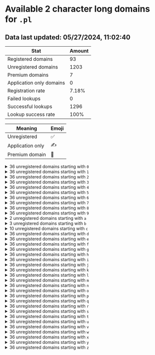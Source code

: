 # Available 2 character long domains for `.pl`

## Data last updated: 05/27/2024, 11:02:40

|Stat|Amount|
|--|--|
|Registered domains|93|
|Unregistered domains|1203|
|Premium domains|7|
|Application only domains|0|
|Registration rate|7.18%|
|Failed lookups|0|
|Successful lookups|1296|
|Lookup success rate|100%|


|Meaning|Emoji|
|--|--|
|Unregistered|:white_check_mark:|
|Application only|:writing_hand:|
|Premium domain|:gem:|

<details>
<summary>36 unregistered domains starting with <bold><code>0</code></bold></summary>

|Type|Domain|
|--|--|
|:white_check_mark:|`00.pl`|
|:white_check_mark:|`01.pl`|
|:white_check_mark:|`02.pl`|
|:white_check_mark:|`03.pl`|
|:white_check_mark:|`04.pl`|
|:white_check_mark:|`05.pl`|
|:white_check_mark:|`06.pl`|
|:white_check_mark:|`07.pl`|
|:white_check_mark:|`08.pl`|
|:white_check_mark:|`09.pl`|
|:white_check_mark:|`0a.pl`|
|:white_check_mark:|`0b.pl`|
|:white_check_mark:|`0c.pl`|
|:white_check_mark:|`0d.pl`|
|:white_check_mark:|`0e.pl`|
|:white_check_mark:|`0f.pl`|
|:white_check_mark:|`0g.pl`|
|:white_check_mark:|`0h.pl`|
|:white_check_mark:|`0i.pl`|
|:white_check_mark:|`0j.pl`|
|:white_check_mark:|`0k.pl`|
|:white_check_mark:|`0l.pl`|
|:white_check_mark:|`0m.pl`|
|:white_check_mark:|`0n.pl`|
|:white_check_mark:|`0o.pl`|
|:white_check_mark:|`0p.pl`|
|:white_check_mark:|`0q.pl`|
|:white_check_mark:|`0r.pl`|
|:white_check_mark:|`0s.pl`|
|:white_check_mark:|`0t.pl`|
|:white_check_mark:|`0u.pl`|
|:white_check_mark:|`0v.pl`|
|:white_check_mark:|`0w.pl`|
|:white_check_mark:|`0x.pl`|
|:white_check_mark:|`0y.pl`|
|:white_check_mark:|`0z.pl`|
</details>
<details>
<summary>36 unregistered domains starting with <bold><code>1</code></bold></summary>

|Type|Domain|
|--|--|
|:white_check_mark:|`10.pl`|
|:white_check_mark:|`11.pl`|
|:white_check_mark:|`12.pl`|
|:white_check_mark:|`13.pl`|
|:white_check_mark:|`14.pl`|
|:white_check_mark:|`15.pl`|
|:white_check_mark:|`16.pl`|
|:white_check_mark:|`17.pl`|
|:white_check_mark:|`18.pl`|
|:white_check_mark:|`19.pl`|
|:white_check_mark:|`1a.pl`|
|:white_check_mark:|`1b.pl`|
|:white_check_mark:|`1c.pl`|
|:white_check_mark:|`1d.pl`|
|:white_check_mark:|`1e.pl`|
|:white_check_mark:|`1f.pl`|
|:white_check_mark:|`1g.pl`|
|:white_check_mark:|`1h.pl`|
|:white_check_mark:|`1i.pl`|
|:white_check_mark:|`1j.pl`|
|:white_check_mark:|`1k.pl`|
|:white_check_mark:|`1l.pl`|
|:white_check_mark:|`1m.pl`|
|:white_check_mark:|`1n.pl`|
|:white_check_mark:|`1o.pl`|
|:white_check_mark:|`1p.pl`|
|:white_check_mark:|`1q.pl`|
|:white_check_mark:|`1r.pl`|
|:white_check_mark:|`1s.pl`|
|:white_check_mark:|`1t.pl`|
|:white_check_mark:|`1u.pl`|
|:white_check_mark:|`1v.pl`|
|:white_check_mark:|`1w.pl`|
|:white_check_mark:|`1x.pl`|
|:white_check_mark:|`1y.pl`|
|:white_check_mark:|`1z.pl`|
</details>
<details>
<summary>36 unregistered domains starting with <bold><code>2</code></bold></summary>

|Type|Domain|
|--|--|
|:white_check_mark:|`20.pl`|
|:white_check_mark:|`21.pl`|
|:white_check_mark:|`22.pl`|
|:white_check_mark:|`23.pl`|
|:white_check_mark:|`24.pl`|
|:white_check_mark:|`25.pl`|
|:white_check_mark:|`26.pl`|
|:white_check_mark:|`27.pl`|
|:white_check_mark:|`28.pl`|
|:white_check_mark:|`29.pl`|
|:white_check_mark:|`2a.pl`|
|:white_check_mark:|`2b.pl`|
|:white_check_mark:|`2c.pl`|
|:white_check_mark:|`2d.pl`|
|:white_check_mark:|`2e.pl`|
|:white_check_mark:|`2f.pl`|
|:white_check_mark:|`2g.pl`|
|:white_check_mark:|`2h.pl`|
|:white_check_mark:|`2i.pl`|
|:white_check_mark:|`2j.pl`|
|:white_check_mark:|`2k.pl`|
|:white_check_mark:|`2l.pl`|
|:white_check_mark:|`2m.pl`|
|:white_check_mark:|`2n.pl`|
|:white_check_mark:|`2o.pl`|
|:white_check_mark:|`2p.pl`|
|:white_check_mark:|`2q.pl`|
|:white_check_mark:|`2r.pl`|
|:white_check_mark:|`2s.pl`|
|:white_check_mark:|`2t.pl`|
|:white_check_mark:|`2u.pl`|
|:white_check_mark:|`2v.pl`|
|:white_check_mark:|`2w.pl`|
|:white_check_mark:|`2x.pl`|
|:white_check_mark:|`2y.pl`|
|:white_check_mark:|`2z.pl`|
</details>
<details>
<summary>36 unregistered domains starting with <bold><code>3</code></bold></summary>

|Type|Domain|
|--|--|
|:white_check_mark:|`30.pl`|
|:white_check_mark:|`31.pl`|
|:white_check_mark:|`32.pl`|
|:white_check_mark:|`33.pl`|
|:white_check_mark:|`34.pl`|
|:white_check_mark:|`35.pl`|
|:white_check_mark:|`36.pl`|
|:white_check_mark:|`37.pl`|
|:white_check_mark:|`38.pl`|
|:white_check_mark:|`39.pl`|
|:white_check_mark:|`3a.pl`|
|:white_check_mark:|`3b.pl`|
|:white_check_mark:|`3c.pl`|
|:white_check_mark:|`3d.pl`|
|:white_check_mark:|`3e.pl`|
|:white_check_mark:|`3f.pl`|
|:white_check_mark:|`3g.pl`|
|:white_check_mark:|`3h.pl`|
|:white_check_mark:|`3i.pl`|
|:white_check_mark:|`3j.pl`|
|:white_check_mark:|`3k.pl`|
|:white_check_mark:|`3l.pl`|
|:white_check_mark:|`3m.pl`|
|:white_check_mark:|`3n.pl`|
|:white_check_mark:|`3o.pl`|
|:white_check_mark:|`3p.pl`|
|:white_check_mark:|`3q.pl`|
|:white_check_mark:|`3r.pl`|
|:white_check_mark:|`3s.pl`|
|:white_check_mark:|`3t.pl`|
|:white_check_mark:|`3u.pl`|
|:white_check_mark:|`3v.pl`|
|:white_check_mark:|`3w.pl`|
|:white_check_mark:|`3x.pl`|
|:white_check_mark:|`3y.pl`|
|:white_check_mark:|`3z.pl`|
</details>
<details>
<summary>36 unregistered domains starting with <bold><code>4</code></bold></summary>

|Type|Domain|
|--|--|
|:white_check_mark:|`40.pl`|
|:white_check_mark:|`41.pl`|
|:white_check_mark:|`42.pl`|
|:white_check_mark:|`43.pl`|
|:white_check_mark:|`44.pl`|
|:white_check_mark:|`45.pl`|
|:white_check_mark:|`46.pl`|
|:white_check_mark:|`47.pl`|
|:white_check_mark:|`48.pl`|
|:white_check_mark:|`49.pl`|
|:white_check_mark:|`4a.pl`|
|:white_check_mark:|`4b.pl`|
|:white_check_mark:|`4c.pl`|
|:white_check_mark:|`4d.pl`|
|:white_check_mark:|`4e.pl`|
|:white_check_mark:|`4f.pl`|
|:white_check_mark:|`4g.pl`|
|:white_check_mark:|`4h.pl`|
|:white_check_mark:|`4i.pl`|
|:white_check_mark:|`4j.pl`|
|:white_check_mark:|`4k.pl`|
|:white_check_mark:|`4l.pl`|
|:white_check_mark:|`4m.pl`|
|:white_check_mark:|`4n.pl`|
|:white_check_mark:|`4o.pl`|
|:white_check_mark:|`4p.pl`|
|:white_check_mark:|`4q.pl`|
|:white_check_mark:|`4r.pl`|
|:white_check_mark:|`4s.pl`|
|:white_check_mark:|`4t.pl`|
|:white_check_mark:|`4u.pl`|
|:white_check_mark:|`4v.pl`|
|:white_check_mark:|`4w.pl`|
|:white_check_mark:|`4x.pl`|
|:white_check_mark:|`4y.pl`|
|:white_check_mark:|`4z.pl`|
</details>
<details>
<summary>36 unregistered domains starting with <bold><code>5</code></bold></summary>

|Type|Domain|
|--|--|
|:white_check_mark:|`50.pl`|
|:white_check_mark:|`51.pl`|
|:white_check_mark:|`52.pl`|
|:white_check_mark:|`53.pl`|
|:white_check_mark:|`54.pl`|
|:white_check_mark:|`55.pl`|
|:white_check_mark:|`56.pl`|
|:white_check_mark:|`57.pl`|
|:white_check_mark:|`58.pl`|
|:white_check_mark:|`59.pl`|
|:white_check_mark:|`5a.pl`|
|:white_check_mark:|`5b.pl`|
|:white_check_mark:|`5c.pl`|
|:white_check_mark:|`5d.pl`|
|:white_check_mark:|`5e.pl`|
|:white_check_mark:|`5f.pl`|
|:white_check_mark:|`5g.pl`|
|:white_check_mark:|`5h.pl`|
|:white_check_mark:|`5i.pl`|
|:white_check_mark:|`5j.pl`|
|:white_check_mark:|`5k.pl`|
|:white_check_mark:|`5l.pl`|
|:white_check_mark:|`5m.pl`|
|:white_check_mark:|`5n.pl`|
|:white_check_mark:|`5o.pl`|
|:white_check_mark:|`5p.pl`|
|:white_check_mark:|`5q.pl`|
|:white_check_mark:|`5r.pl`|
|:white_check_mark:|`5s.pl`|
|:white_check_mark:|`5t.pl`|
|:white_check_mark:|`5u.pl`|
|:white_check_mark:|`5v.pl`|
|:white_check_mark:|`5w.pl`|
|:white_check_mark:|`5x.pl`|
|:white_check_mark:|`5y.pl`|
|:white_check_mark:|`5z.pl`|
</details>
<details>
<summary>36 unregistered domains starting with <bold><code>6</code></bold></summary>

|Type|Domain|
|--|--|
|:white_check_mark:|`60.pl`|
|:white_check_mark:|`61.pl`|
|:white_check_mark:|`62.pl`|
|:white_check_mark:|`63.pl`|
|:white_check_mark:|`64.pl`|
|:white_check_mark:|`65.pl`|
|:white_check_mark:|`66.pl`|
|:white_check_mark:|`67.pl`|
|:white_check_mark:|`68.pl`|
|:white_check_mark:|`69.pl`|
|:white_check_mark:|`6a.pl`|
|:white_check_mark:|`6b.pl`|
|:white_check_mark:|`6c.pl`|
|:white_check_mark:|`6d.pl`|
|:white_check_mark:|`6e.pl`|
|:white_check_mark:|`6f.pl`|
|:white_check_mark:|`6g.pl`|
|:white_check_mark:|`6h.pl`|
|:white_check_mark:|`6i.pl`|
|:white_check_mark:|`6j.pl`|
|:white_check_mark:|`6k.pl`|
|:white_check_mark:|`6l.pl`|
|:white_check_mark:|`6m.pl`|
|:white_check_mark:|`6n.pl`|
|:white_check_mark:|`6o.pl`|
|:white_check_mark:|`6p.pl`|
|:white_check_mark:|`6q.pl`|
|:white_check_mark:|`6r.pl`|
|:white_check_mark:|`6s.pl`|
|:white_check_mark:|`6t.pl`|
|:white_check_mark:|`6u.pl`|
|:white_check_mark:|`6v.pl`|
|:white_check_mark:|`6w.pl`|
|:white_check_mark:|`6x.pl`|
|:white_check_mark:|`6y.pl`|
|:white_check_mark:|`6z.pl`|
</details>
<details>
<summary>36 unregistered domains starting with <bold><code>7</code></bold></summary>

|Type|Domain|
|--|--|
|:white_check_mark:|`70.pl`|
|:white_check_mark:|`71.pl`|
|:white_check_mark:|`72.pl`|
|:white_check_mark:|`73.pl`|
|:white_check_mark:|`74.pl`|
|:white_check_mark:|`75.pl`|
|:white_check_mark:|`76.pl`|
|:white_check_mark:|`77.pl`|
|:white_check_mark:|`78.pl`|
|:white_check_mark:|`79.pl`|
|:white_check_mark:|`7a.pl`|
|:white_check_mark:|`7b.pl`|
|:white_check_mark:|`7c.pl`|
|:white_check_mark:|`7d.pl`|
|:white_check_mark:|`7e.pl`|
|:white_check_mark:|`7f.pl`|
|:white_check_mark:|`7g.pl`|
|:white_check_mark:|`7h.pl`|
|:white_check_mark:|`7i.pl`|
|:white_check_mark:|`7j.pl`|
|:white_check_mark:|`7k.pl`|
|:white_check_mark:|`7l.pl`|
|:white_check_mark:|`7m.pl`|
|:white_check_mark:|`7n.pl`|
|:white_check_mark:|`7o.pl`|
|:white_check_mark:|`7p.pl`|
|:white_check_mark:|`7q.pl`|
|:white_check_mark:|`7r.pl`|
|:white_check_mark:|`7s.pl`|
|:white_check_mark:|`7t.pl`|
|:white_check_mark:|`7u.pl`|
|:white_check_mark:|`7v.pl`|
|:white_check_mark:|`7w.pl`|
|:white_check_mark:|`7x.pl`|
|:white_check_mark:|`7y.pl`|
|:white_check_mark:|`7z.pl`|
</details>
<details>
<summary>36 unregistered domains starting with <bold><code>8</code></bold></summary>

|Type|Domain|
|--|--|
|:white_check_mark:|`80.pl`|
|:white_check_mark:|`81.pl`|
|:white_check_mark:|`82.pl`|
|:white_check_mark:|`83.pl`|
|:white_check_mark:|`84.pl`|
|:white_check_mark:|`85.pl`|
|:white_check_mark:|`86.pl`|
|:white_check_mark:|`87.pl`|
|:white_check_mark:|`88.pl`|
|:white_check_mark:|`89.pl`|
|:white_check_mark:|`8a.pl`|
|:white_check_mark:|`8b.pl`|
|:white_check_mark:|`8c.pl`|
|:white_check_mark:|`8d.pl`|
|:white_check_mark:|`8e.pl`|
|:white_check_mark:|`8f.pl`|
|:white_check_mark:|`8g.pl`|
|:white_check_mark:|`8h.pl`|
|:white_check_mark:|`8i.pl`|
|:white_check_mark:|`8j.pl`|
|:white_check_mark:|`8k.pl`|
|:white_check_mark:|`8l.pl`|
|:white_check_mark:|`8m.pl`|
|:white_check_mark:|`8n.pl`|
|:white_check_mark:|`8o.pl`|
|:white_check_mark:|`8p.pl`|
|:white_check_mark:|`8q.pl`|
|:white_check_mark:|`8r.pl`|
|:white_check_mark:|`8s.pl`|
|:white_check_mark:|`8t.pl`|
|:white_check_mark:|`8u.pl`|
|:white_check_mark:|`8v.pl`|
|:white_check_mark:|`8w.pl`|
|:white_check_mark:|`8x.pl`|
|:white_check_mark:|`8y.pl`|
|:white_check_mark:|`8z.pl`|
</details>
<details>
<summary>36 unregistered domains starting with <bold><code>9</code></bold></summary>

|Type|Domain|
|--|--|
|:white_check_mark:|`90.pl`|
|:white_check_mark:|`91.pl`|
|:white_check_mark:|`92.pl`|
|:white_check_mark:|`93.pl`|
|:white_check_mark:|`94.pl`|
|:white_check_mark:|`95.pl`|
|:white_check_mark:|`96.pl`|
|:white_check_mark:|`97.pl`|
|:white_check_mark:|`98.pl`|
|:white_check_mark:|`99.pl`|
|:white_check_mark:|`9a.pl`|
|:white_check_mark:|`9b.pl`|
|:white_check_mark:|`9c.pl`|
|:white_check_mark:|`9d.pl`|
|:white_check_mark:|`9e.pl`|
|:white_check_mark:|`9f.pl`|
|:white_check_mark:|`9g.pl`|
|:white_check_mark:|`9h.pl`|
|:white_check_mark:|`9i.pl`|
|:white_check_mark:|`9j.pl`|
|:white_check_mark:|`9k.pl`|
|:white_check_mark:|`9l.pl`|
|:white_check_mark:|`9m.pl`|
|:white_check_mark:|`9n.pl`|
|:white_check_mark:|`9o.pl`|
|:white_check_mark:|`9p.pl`|
|:white_check_mark:|`9q.pl`|
|:white_check_mark:|`9r.pl`|
|:white_check_mark:|`9s.pl`|
|:white_check_mark:|`9t.pl`|
|:white_check_mark:|`9u.pl`|
|:white_check_mark:|`9v.pl`|
|:white_check_mark:|`9w.pl`|
|:white_check_mark:|`9x.pl`|
|:white_check_mark:|`9y.pl`|
|:white_check_mark:|`9z.pl`|
</details>
<details>
<summary>2 unregistered domains starting with <bold><code>a</code></bold></summary>

|Type|Domain|
|--|--|
|:gem:|`al.pl`|
|:gem:|`am.pl`|
</details>
<details>
<summary>3 unregistered domains starting with <bold><code>b</code></bold></summary>

|Type|Domain|
|--|--|
|:gem:|`bs.pl`|
|:gem:|`bu.pl`|
|:gem:|`bw.pl`|
</details>
<details>
<summary>10 unregistered domains starting with <bold><code>c</code></bold></summary>

|Type|Domain|
|--|--|
|:white_check_mark:|`c2.pl`|
|:white_check_mark:|`c3.pl`|
|:white_check_mark:|`c4.pl`|
|:white_check_mark:|`c5.pl`|
|:white_check_mark:|`c6.pl`|
|:white_check_mark:|`c7.pl`|
|:white_check_mark:|`c8.pl`|
|:white_check_mark:|`c9.pl`|
|:gem:|`cj.pl`|
|:gem:|`cl.pl`|
</details>
<details>
<summary>36 unregistered domains starting with <bold><code>d</code></bold></summary>

|Type|Domain|
|--|--|
|:white_check_mark:|`d0.pl`|
|:white_check_mark:|`d1.pl`|
|:white_check_mark:|`d2.pl`|
|:white_check_mark:|`d3.pl`|
|:white_check_mark:|`d4.pl`|
|:white_check_mark:|`d5.pl`|
|:white_check_mark:|`d6.pl`|
|:white_check_mark:|`d7.pl`|
|:white_check_mark:|`d8.pl`|
|:white_check_mark:|`d9.pl`|
|:white_check_mark:|`da.pl`|
|:white_check_mark:|`db.pl`|
|:white_check_mark:|`dc.pl`|
|:white_check_mark:|`dd.pl`|
|:white_check_mark:|`de.pl`|
|:white_check_mark:|`df.pl`|
|:white_check_mark:|`dg.pl`|
|:white_check_mark:|`dh.pl`|
|:white_check_mark:|`di.pl`|
|:white_check_mark:|`dj.pl`|
|:white_check_mark:|`dk.pl`|
|:white_check_mark:|`dl.pl`|
|:white_check_mark:|`dm.pl`|
|:white_check_mark:|`dn.pl`|
|:white_check_mark:|`do.pl`|
|:white_check_mark:|`dp.pl`|
|:white_check_mark:|`dq.pl`|
|:white_check_mark:|`dr.pl`|
|:white_check_mark:|`ds.pl`|
|:white_check_mark:|`dt.pl`|
|:white_check_mark:|`du.pl`|
|:white_check_mark:|`dv.pl`|
|:white_check_mark:|`dw.pl`|
|:white_check_mark:|`dx.pl`|
|:white_check_mark:|`dy.pl`|
|:white_check_mark:|`dz.pl`|
</details>
<details>
<summary>36 unregistered domains starting with <bold><code>e</code></bold></summary>

|Type|Domain|
|--|--|
|:white_check_mark:|`e0.pl`|
|:white_check_mark:|`e1.pl`|
|:white_check_mark:|`e2.pl`|
|:white_check_mark:|`e3.pl`|
|:white_check_mark:|`e4.pl`|
|:white_check_mark:|`e5.pl`|
|:white_check_mark:|`e6.pl`|
|:white_check_mark:|`e7.pl`|
|:white_check_mark:|`e8.pl`|
|:white_check_mark:|`e9.pl`|
|:white_check_mark:|`ea.pl`|
|:white_check_mark:|`eb.pl`|
|:white_check_mark:|`ec.pl`|
|:white_check_mark:|`ed.pl`|
|:white_check_mark:|`ee.pl`|
|:white_check_mark:|`ef.pl`|
|:white_check_mark:|`eg.pl`|
|:white_check_mark:|`eh.pl`|
|:white_check_mark:|`ei.pl`|
|:white_check_mark:|`ej.pl`|
|:white_check_mark:|`ek.pl`|
|:white_check_mark:|`el.pl`|
|:white_check_mark:|`em.pl`|
|:white_check_mark:|`en.pl`|
|:white_check_mark:|`eo.pl`|
|:white_check_mark:|`ep.pl`|
|:white_check_mark:|`eq.pl`|
|:white_check_mark:|`er.pl`|
|:white_check_mark:|`es.pl`|
|:white_check_mark:|`et.pl`|
|:white_check_mark:|`eu.pl`|
|:white_check_mark:|`ev.pl`|
|:white_check_mark:|`ew.pl`|
|:white_check_mark:|`ex.pl`|
|:white_check_mark:|`ey.pl`|
|:white_check_mark:|`ez.pl`|
</details>
<details>
<summary>36 unregistered domains starting with <bold><code>f</code></bold></summary>

|Type|Domain|
|--|--|
|:white_check_mark:|`f0.pl`|
|:white_check_mark:|`f1.pl`|
|:white_check_mark:|`f2.pl`|
|:white_check_mark:|`f3.pl`|
|:white_check_mark:|`f4.pl`|
|:white_check_mark:|`f5.pl`|
|:white_check_mark:|`f6.pl`|
|:white_check_mark:|`f7.pl`|
|:white_check_mark:|`f8.pl`|
|:white_check_mark:|`f9.pl`|
|:white_check_mark:|`fa.pl`|
|:white_check_mark:|`fb.pl`|
|:white_check_mark:|`fc.pl`|
|:white_check_mark:|`fd.pl`|
|:white_check_mark:|`fe.pl`|
|:white_check_mark:|`ff.pl`|
|:white_check_mark:|`fg.pl`|
|:white_check_mark:|`fh.pl`|
|:white_check_mark:|`fi.pl`|
|:white_check_mark:|`fj.pl`|
|:white_check_mark:|`fk.pl`|
|:white_check_mark:|`fl.pl`|
|:white_check_mark:|`fm.pl`|
|:white_check_mark:|`fn.pl`|
|:white_check_mark:|`fo.pl`|
|:white_check_mark:|`fp.pl`|
|:white_check_mark:|`fq.pl`|
|:white_check_mark:|`fr.pl`|
|:white_check_mark:|`fs.pl`|
|:white_check_mark:|`ft.pl`|
|:white_check_mark:|`fu.pl`|
|:white_check_mark:|`fv.pl`|
|:white_check_mark:|`fw.pl`|
|:white_check_mark:|`fx.pl`|
|:white_check_mark:|`fy.pl`|
|:white_check_mark:|`fz.pl`|
</details>
<details>
<summary>36 unregistered domains starting with <bold><code>g</code></bold></summary>

|Type|Domain|
|--|--|
|:white_check_mark:|`g0.pl`|
|:white_check_mark:|`g1.pl`|
|:white_check_mark:|`g2.pl`|
|:white_check_mark:|`g3.pl`|
|:white_check_mark:|`g4.pl`|
|:white_check_mark:|`g5.pl`|
|:white_check_mark:|`g6.pl`|
|:white_check_mark:|`g7.pl`|
|:white_check_mark:|`g8.pl`|
|:white_check_mark:|`g9.pl`|
|:white_check_mark:|`ga.pl`|
|:white_check_mark:|`gb.pl`|
|:white_check_mark:|`gc.pl`|
|:white_check_mark:|`gd.pl`|
|:white_check_mark:|`ge.pl`|
|:white_check_mark:|`gf.pl`|
|:white_check_mark:|`gg.pl`|
|:white_check_mark:|`gh.pl`|
|:white_check_mark:|`gi.pl`|
|:white_check_mark:|`gj.pl`|
|:white_check_mark:|`gk.pl`|
|:white_check_mark:|`gl.pl`|
|:white_check_mark:|`gm.pl`|
|:white_check_mark:|`gn.pl`|
|:white_check_mark:|`go.pl`|
|:white_check_mark:|`gp.pl`|
|:white_check_mark:|`gq.pl`|
|:white_check_mark:|`gr.pl`|
|:white_check_mark:|`gs.pl`|
|:white_check_mark:|`gt.pl`|
|:white_check_mark:|`gu.pl`|
|:white_check_mark:|`gv.pl`|
|:white_check_mark:|`gw.pl`|
|:white_check_mark:|`gx.pl`|
|:white_check_mark:|`gy.pl`|
|:white_check_mark:|`gz.pl`|
</details>
<details>
<summary>36 unregistered domains starting with <bold><code>h</code></bold></summary>

|Type|Domain|
|--|--|
|:white_check_mark:|`h0.pl`|
|:white_check_mark:|`h1.pl`|
|:white_check_mark:|`h2.pl`|
|:white_check_mark:|`h3.pl`|
|:white_check_mark:|`h4.pl`|
|:white_check_mark:|`h5.pl`|
|:white_check_mark:|`h6.pl`|
|:white_check_mark:|`h7.pl`|
|:white_check_mark:|`h8.pl`|
|:white_check_mark:|`h9.pl`|
|:white_check_mark:|`ha.pl`|
|:white_check_mark:|`hb.pl`|
|:white_check_mark:|`hc.pl`|
|:white_check_mark:|`hd.pl`|
|:white_check_mark:|`he.pl`|
|:white_check_mark:|`hf.pl`|
|:white_check_mark:|`hg.pl`|
|:white_check_mark:|`hh.pl`|
|:white_check_mark:|`hi.pl`|
|:white_check_mark:|`hj.pl`|
|:white_check_mark:|`hk.pl`|
|:white_check_mark:|`hl.pl`|
|:white_check_mark:|`hm.pl`|
|:white_check_mark:|`hn.pl`|
|:white_check_mark:|`ho.pl`|
|:white_check_mark:|`hp.pl`|
|:white_check_mark:|`hq.pl`|
|:white_check_mark:|`hr.pl`|
|:white_check_mark:|`hs.pl`|
|:white_check_mark:|`ht.pl`|
|:white_check_mark:|`hu.pl`|
|:white_check_mark:|`hv.pl`|
|:white_check_mark:|`hw.pl`|
|:white_check_mark:|`hx.pl`|
|:white_check_mark:|`hy.pl`|
|:white_check_mark:|`hz.pl`|
</details>
<details>
<summary>36 unregistered domains starting with <bold><code>i</code></bold></summary>

|Type|Domain|
|--|--|
|:white_check_mark:|`i0.pl`|
|:white_check_mark:|`i1.pl`|
|:white_check_mark:|`i2.pl`|
|:white_check_mark:|`i3.pl`|
|:white_check_mark:|`i4.pl`|
|:white_check_mark:|`i5.pl`|
|:white_check_mark:|`i6.pl`|
|:white_check_mark:|`i7.pl`|
|:white_check_mark:|`i8.pl`|
|:white_check_mark:|`i9.pl`|
|:white_check_mark:|`ia.pl`|
|:white_check_mark:|`ib.pl`|
|:white_check_mark:|`ic.pl`|
|:white_check_mark:|`id.pl`|
|:white_check_mark:|`ie.pl`|
|:white_check_mark:|`if.pl`|
|:white_check_mark:|`ig.pl`|
|:white_check_mark:|`ih.pl`|
|:white_check_mark:|`ii.pl`|
|:white_check_mark:|`ij.pl`|
|:white_check_mark:|`ik.pl`|
|:white_check_mark:|`il.pl`|
|:white_check_mark:|`im.pl`|
|:white_check_mark:|`in.pl`|
|:white_check_mark:|`io.pl`|
|:white_check_mark:|`ip.pl`|
|:white_check_mark:|`iq.pl`|
|:white_check_mark:|`ir.pl`|
|:white_check_mark:|`is.pl`|
|:white_check_mark:|`it.pl`|
|:white_check_mark:|`iu.pl`|
|:white_check_mark:|`iv.pl`|
|:white_check_mark:|`iw.pl`|
|:white_check_mark:|`ix.pl`|
|:white_check_mark:|`iy.pl`|
|:white_check_mark:|`iz.pl`|
</details>
<details>
<summary>36 unregistered domains starting with <bold><code>j</code></bold></summary>

|Type|Domain|
|--|--|
|:white_check_mark:|`j0.pl`|
|:white_check_mark:|`j1.pl`|
|:white_check_mark:|`j2.pl`|
|:white_check_mark:|`j3.pl`|
|:white_check_mark:|`j4.pl`|
|:white_check_mark:|`j5.pl`|
|:white_check_mark:|`j6.pl`|
|:white_check_mark:|`j7.pl`|
|:white_check_mark:|`j8.pl`|
|:white_check_mark:|`j9.pl`|
|:white_check_mark:|`ja.pl`|
|:white_check_mark:|`jb.pl`|
|:white_check_mark:|`jc.pl`|
|:white_check_mark:|`jd.pl`|
|:white_check_mark:|`je.pl`|
|:white_check_mark:|`jf.pl`|
|:white_check_mark:|`jg.pl`|
|:white_check_mark:|`jh.pl`|
|:white_check_mark:|`ji.pl`|
|:white_check_mark:|`jj.pl`|
|:white_check_mark:|`jk.pl`|
|:white_check_mark:|`jl.pl`|
|:white_check_mark:|`jm.pl`|
|:white_check_mark:|`jn.pl`|
|:white_check_mark:|`jo.pl`|
|:white_check_mark:|`jp.pl`|
|:white_check_mark:|`jq.pl`|
|:white_check_mark:|`jr.pl`|
|:white_check_mark:|`js.pl`|
|:white_check_mark:|`jt.pl`|
|:white_check_mark:|`ju.pl`|
|:white_check_mark:|`jv.pl`|
|:white_check_mark:|`jw.pl`|
|:white_check_mark:|`jx.pl`|
|:white_check_mark:|`jy.pl`|
|:white_check_mark:|`jz.pl`|
</details>
<details>
<summary>36 unregistered domains starting with <bold><code>k</code></bold></summary>

|Type|Domain|
|--|--|
|:white_check_mark:|`k0.pl`|
|:white_check_mark:|`k1.pl`|
|:white_check_mark:|`k2.pl`|
|:white_check_mark:|`k3.pl`|
|:white_check_mark:|`k4.pl`|
|:white_check_mark:|`k5.pl`|
|:white_check_mark:|`k6.pl`|
|:white_check_mark:|`k7.pl`|
|:white_check_mark:|`k8.pl`|
|:white_check_mark:|`k9.pl`|
|:white_check_mark:|`ka.pl`|
|:white_check_mark:|`kb.pl`|
|:white_check_mark:|`kc.pl`|
|:white_check_mark:|`kd.pl`|
|:white_check_mark:|`ke.pl`|
|:white_check_mark:|`kf.pl`|
|:white_check_mark:|`kg.pl`|
|:white_check_mark:|`kh.pl`|
|:white_check_mark:|`ki.pl`|
|:white_check_mark:|`kj.pl`|
|:white_check_mark:|`kk.pl`|
|:white_check_mark:|`kl.pl`|
|:white_check_mark:|`km.pl`|
|:white_check_mark:|`kn.pl`|
|:white_check_mark:|`ko.pl`|
|:white_check_mark:|`kp.pl`|
|:white_check_mark:|`kq.pl`|
|:white_check_mark:|`kr.pl`|
|:white_check_mark:|`ks.pl`|
|:white_check_mark:|`kt.pl`|
|:white_check_mark:|`ku.pl`|
|:white_check_mark:|`kv.pl`|
|:white_check_mark:|`kw.pl`|
|:white_check_mark:|`kx.pl`|
|:white_check_mark:|`ky.pl`|
|:white_check_mark:|`kz.pl`|
</details>
<details>
<summary>36 unregistered domains starting with <bold><code>l</code></bold></summary>

|Type|Domain|
|--|--|
|:white_check_mark:|`l0.pl`|
|:white_check_mark:|`l1.pl`|
|:white_check_mark:|`l2.pl`|
|:white_check_mark:|`l3.pl`|
|:white_check_mark:|`l4.pl`|
|:white_check_mark:|`l5.pl`|
|:white_check_mark:|`l6.pl`|
|:white_check_mark:|`l7.pl`|
|:white_check_mark:|`l8.pl`|
|:white_check_mark:|`l9.pl`|
|:white_check_mark:|`la.pl`|
|:white_check_mark:|`lb.pl`|
|:white_check_mark:|`lc.pl`|
|:white_check_mark:|`ld.pl`|
|:white_check_mark:|`le.pl`|
|:white_check_mark:|`lf.pl`|
|:white_check_mark:|`lg.pl`|
|:white_check_mark:|`lh.pl`|
|:white_check_mark:|`li.pl`|
|:white_check_mark:|`lj.pl`|
|:white_check_mark:|`lk.pl`|
|:white_check_mark:|`ll.pl`|
|:white_check_mark:|`lm.pl`|
|:white_check_mark:|`ln.pl`|
|:white_check_mark:|`lo.pl`|
|:white_check_mark:|`lp.pl`|
|:white_check_mark:|`lq.pl`|
|:white_check_mark:|`lr.pl`|
|:white_check_mark:|`ls.pl`|
|:white_check_mark:|`lt.pl`|
|:white_check_mark:|`lu.pl`|
|:white_check_mark:|`lv.pl`|
|:white_check_mark:|`lw.pl`|
|:white_check_mark:|`lx.pl`|
|:white_check_mark:|`ly.pl`|
|:white_check_mark:|`lz.pl`|
</details>
<details>
<summary>36 unregistered domains starting with <bold><code>m</code></bold></summary>

|Type|Domain|
|--|--|
|:white_check_mark:|`m0.pl`|
|:white_check_mark:|`m1.pl`|
|:white_check_mark:|`m2.pl`|
|:white_check_mark:|`m3.pl`|
|:white_check_mark:|`m4.pl`|
|:white_check_mark:|`m5.pl`|
|:white_check_mark:|`m6.pl`|
|:white_check_mark:|`m7.pl`|
|:white_check_mark:|`m8.pl`|
|:white_check_mark:|`m9.pl`|
|:white_check_mark:|`ma.pl`|
|:white_check_mark:|`mb.pl`|
|:white_check_mark:|`mc.pl`|
|:white_check_mark:|`md.pl`|
|:white_check_mark:|`me.pl`|
|:white_check_mark:|`mf.pl`|
|:white_check_mark:|`mg.pl`|
|:white_check_mark:|`mh.pl`|
|:white_check_mark:|`mi.pl`|
|:white_check_mark:|`mj.pl`|
|:white_check_mark:|`mk.pl`|
|:white_check_mark:|`ml.pl`|
|:white_check_mark:|`mm.pl`|
|:white_check_mark:|`mn.pl`|
|:white_check_mark:|`mo.pl`|
|:white_check_mark:|`mp.pl`|
|:white_check_mark:|`mq.pl`|
|:white_check_mark:|`mr.pl`|
|:white_check_mark:|`ms.pl`|
|:white_check_mark:|`mt.pl`|
|:white_check_mark:|`mu.pl`|
|:white_check_mark:|`mv.pl`|
|:white_check_mark:|`mw.pl`|
|:white_check_mark:|`mx.pl`|
|:white_check_mark:|`my.pl`|
|:white_check_mark:|`mz.pl`|
</details>
<details>
<summary>36 unregistered domains starting with <bold><code>n</code></bold></summary>

|Type|Domain|
|--|--|
|:white_check_mark:|`n0.pl`|
|:white_check_mark:|`n1.pl`|
|:white_check_mark:|`n2.pl`|
|:white_check_mark:|`n3.pl`|
|:white_check_mark:|`n4.pl`|
|:white_check_mark:|`n5.pl`|
|:white_check_mark:|`n6.pl`|
|:white_check_mark:|`n7.pl`|
|:white_check_mark:|`n8.pl`|
|:white_check_mark:|`n9.pl`|
|:white_check_mark:|`na.pl`|
|:white_check_mark:|`nb.pl`|
|:white_check_mark:|`nc.pl`|
|:white_check_mark:|`nd.pl`|
|:white_check_mark:|`ne.pl`|
|:white_check_mark:|`nf.pl`|
|:white_check_mark:|`ng.pl`|
|:white_check_mark:|`nh.pl`|
|:white_check_mark:|`ni.pl`|
|:white_check_mark:|`nj.pl`|
|:white_check_mark:|`nk.pl`|
|:white_check_mark:|`nl.pl`|
|:white_check_mark:|`nm.pl`|
|:white_check_mark:|`nn.pl`|
|:white_check_mark:|`no.pl`|
|:white_check_mark:|`np.pl`|
|:white_check_mark:|`nq.pl`|
|:white_check_mark:|`nr.pl`|
|:white_check_mark:|`ns.pl`|
|:white_check_mark:|`nt.pl`|
|:white_check_mark:|`nu.pl`|
|:white_check_mark:|`nv.pl`|
|:white_check_mark:|`nw.pl`|
|:white_check_mark:|`nx.pl`|
|:white_check_mark:|`ny.pl`|
|:white_check_mark:|`nz.pl`|
</details>
<details>
<summary>36 unregistered domains starting with <bold><code>o</code></bold></summary>

|Type|Domain|
|--|--|
|:white_check_mark:|`o0.pl`|
|:white_check_mark:|`o1.pl`|
|:white_check_mark:|`o2.pl`|
|:white_check_mark:|`o3.pl`|
|:white_check_mark:|`o4.pl`|
|:white_check_mark:|`o5.pl`|
|:white_check_mark:|`o6.pl`|
|:white_check_mark:|`o7.pl`|
|:white_check_mark:|`o8.pl`|
|:white_check_mark:|`o9.pl`|
|:white_check_mark:|`oa.pl`|
|:white_check_mark:|`ob.pl`|
|:white_check_mark:|`oc.pl`|
|:white_check_mark:|`od.pl`|
|:white_check_mark:|`oe.pl`|
|:white_check_mark:|`of.pl`|
|:white_check_mark:|`og.pl`|
|:white_check_mark:|`oh.pl`|
|:white_check_mark:|`oi.pl`|
|:white_check_mark:|`oj.pl`|
|:white_check_mark:|`ok.pl`|
|:white_check_mark:|`ol.pl`|
|:white_check_mark:|`om.pl`|
|:white_check_mark:|`on.pl`|
|:white_check_mark:|`oo.pl`|
|:white_check_mark:|`op.pl`|
|:white_check_mark:|`oq.pl`|
|:white_check_mark:|`or.pl`|
|:white_check_mark:|`os.pl`|
|:white_check_mark:|`ot.pl`|
|:white_check_mark:|`ou.pl`|
|:white_check_mark:|`ov.pl`|
|:white_check_mark:|`ow.pl`|
|:white_check_mark:|`ox.pl`|
|:white_check_mark:|`oy.pl`|
|:white_check_mark:|`oz.pl`|
</details>
<details>
<summary>36 unregistered domains starting with <bold><code>p</code></bold></summary>

|Type|Domain|
|--|--|
|:white_check_mark:|`p0.pl`|
|:white_check_mark:|`p1.pl`|
|:white_check_mark:|`p2.pl`|
|:white_check_mark:|`p3.pl`|
|:white_check_mark:|`p4.pl`|
|:white_check_mark:|`p5.pl`|
|:white_check_mark:|`p6.pl`|
|:white_check_mark:|`p7.pl`|
|:white_check_mark:|`p8.pl`|
|:white_check_mark:|`p9.pl`|
|:white_check_mark:|`pa.pl`|
|:white_check_mark:|`pb.pl`|
|:white_check_mark:|`pc.pl`|
|:white_check_mark:|`pd.pl`|
|:white_check_mark:|`pe.pl`|
|:white_check_mark:|`pf.pl`|
|:white_check_mark:|`pg.pl`|
|:white_check_mark:|`ph.pl`|
|:white_check_mark:|`pi.pl`|
|:white_check_mark:|`pj.pl`|
|:white_check_mark:|`pk.pl`|
|:white_check_mark:|`pl.pl`|
|:white_check_mark:|`pm.pl`|
|:white_check_mark:|`pn.pl`|
|:white_check_mark:|`po.pl`|
|:white_check_mark:|`pp.pl`|
|:white_check_mark:|`pq.pl`|
|:white_check_mark:|`pr.pl`|
|:white_check_mark:|`ps.pl`|
|:white_check_mark:|`pt.pl`|
|:white_check_mark:|`pu.pl`|
|:white_check_mark:|`pv.pl`|
|:white_check_mark:|`pw.pl`|
|:white_check_mark:|`px.pl`|
|:white_check_mark:|`py.pl`|
|:white_check_mark:|`pz.pl`|
</details>
<details>
<summary>36 unregistered domains starting with <bold><code>q</code></bold></summary>

|Type|Domain|
|--|--|
|:white_check_mark:|`q0.pl`|
|:white_check_mark:|`q1.pl`|
|:white_check_mark:|`q2.pl`|
|:white_check_mark:|`q3.pl`|
|:white_check_mark:|`q4.pl`|
|:white_check_mark:|`q5.pl`|
|:white_check_mark:|`q6.pl`|
|:white_check_mark:|`q7.pl`|
|:white_check_mark:|`q8.pl`|
|:white_check_mark:|`q9.pl`|
|:white_check_mark:|`qa.pl`|
|:white_check_mark:|`qb.pl`|
|:white_check_mark:|`qc.pl`|
|:white_check_mark:|`qd.pl`|
|:white_check_mark:|`qe.pl`|
|:white_check_mark:|`qf.pl`|
|:white_check_mark:|`qg.pl`|
|:white_check_mark:|`qh.pl`|
|:white_check_mark:|`qi.pl`|
|:white_check_mark:|`qj.pl`|
|:white_check_mark:|`qk.pl`|
|:white_check_mark:|`ql.pl`|
|:white_check_mark:|`qm.pl`|
|:white_check_mark:|`qn.pl`|
|:white_check_mark:|`qo.pl`|
|:white_check_mark:|`qp.pl`|
|:white_check_mark:|`qq.pl`|
|:white_check_mark:|`qr.pl`|
|:white_check_mark:|`qs.pl`|
|:white_check_mark:|`qt.pl`|
|:white_check_mark:|`qu.pl`|
|:white_check_mark:|`qv.pl`|
|:white_check_mark:|`qw.pl`|
|:white_check_mark:|`qx.pl`|
|:white_check_mark:|`qy.pl`|
|:white_check_mark:|`qz.pl`|
</details>
<details>
<summary>36 unregistered domains starting with <bold><code>r</code></bold></summary>

|Type|Domain|
|--|--|
|:white_check_mark:|`r0.pl`|
|:white_check_mark:|`r1.pl`|
|:white_check_mark:|`r2.pl`|
|:white_check_mark:|`r3.pl`|
|:white_check_mark:|`r4.pl`|
|:white_check_mark:|`r5.pl`|
|:white_check_mark:|`r6.pl`|
|:white_check_mark:|`r7.pl`|
|:white_check_mark:|`r8.pl`|
|:white_check_mark:|`r9.pl`|
|:white_check_mark:|`ra.pl`|
|:white_check_mark:|`rb.pl`|
|:white_check_mark:|`rc.pl`|
|:white_check_mark:|`rd.pl`|
|:white_check_mark:|`re.pl`|
|:white_check_mark:|`rf.pl`|
|:white_check_mark:|`rg.pl`|
|:white_check_mark:|`rh.pl`|
|:white_check_mark:|`ri.pl`|
|:white_check_mark:|`rj.pl`|
|:white_check_mark:|`rk.pl`|
|:white_check_mark:|`rl.pl`|
|:white_check_mark:|`rm.pl`|
|:white_check_mark:|`rn.pl`|
|:white_check_mark:|`ro.pl`|
|:white_check_mark:|`rp.pl`|
|:white_check_mark:|`rq.pl`|
|:white_check_mark:|`rr.pl`|
|:white_check_mark:|`rs.pl`|
|:white_check_mark:|`rt.pl`|
|:white_check_mark:|`ru.pl`|
|:white_check_mark:|`rv.pl`|
|:white_check_mark:|`rw.pl`|
|:white_check_mark:|`rx.pl`|
|:white_check_mark:|`ry.pl`|
|:white_check_mark:|`rz.pl`|
</details>
<details>
<summary>36 unregistered domains starting with <bold><code>s</code></bold></summary>

|Type|Domain|
|--|--|
|:white_check_mark:|`s0.pl`|
|:white_check_mark:|`s1.pl`|
|:white_check_mark:|`s2.pl`|
|:white_check_mark:|`s3.pl`|
|:white_check_mark:|`s4.pl`|
|:white_check_mark:|`s5.pl`|
|:white_check_mark:|`s6.pl`|
|:white_check_mark:|`s7.pl`|
|:white_check_mark:|`s8.pl`|
|:white_check_mark:|`s9.pl`|
|:white_check_mark:|`sa.pl`|
|:white_check_mark:|`sb.pl`|
|:white_check_mark:|`sc.pl`|
|:white_check_mark:|`sd.pl`|
|:white_check_mark:|`se.pl`|
|:white_check_mark:|`sf.pl`|
|:white_check_mark:|`sg.pl`|
|:white_check_mark:|`sh.pl`|
|:white_check_mark:|`si.pl`|
|:white_check_mark:|`sj.pl`|
|:white_check_mark:|`sk.pl`|
|:white_check_mark:|`sl.pl`|
|:white_check_mark:|`sm.pl`|
|:white_check_mark:|`sn.pl`|
|:white_check_mark:|`so.pl`|
|:white_check_mark:|`sp.pl`|
|:white_check_mark:|`sq.pl`|
|:white_check_mark:|`sr.pl`|
|:white_check_mark:|`ss.pl`|
|:white_check_mark:|`st.pl`|
|:white_check_mark:|`su.pl`|
|:white_check_mark:|`sv.pl`|
|:white_check_mark:|`sw.pl`|
|:white_check_mark:|`sx.pl`|
|:white_check_mark:|`sy.pl`|
|:white_check_mark:|`sz.pl`|
</details>
<details>
<summary>36 unregistered domains starting with <bold><code>t</code></bold></summary>

|Type|Domain|
|--|--|
|:white_check_mark:|`t0.pl`|
|:white_check_mark:|`t1.pl`|
|:white_check_mark:|`t2.pl`|
|:white_check_mark:|`t3.pl`|
|:white_check_mark:|`t4.pl`|
|:white_check_mark:|`t5.pl`|
|:white_check_mark:|`t6.pl`|
|:white_check_mark:|`t7.pl`|
|:white_check_mark:|`t8.pl`|
|:white_check_mark:|`t9.pl`|
|:white_check_mark:|`ta.pl`|
|:white_check_mark:|`tb.pl`|
|:white_check_mark:|`tc.pl`|
|:white_check_mark:|`td.pl`|
|:white_check_mark:|`te.pl`|
|:white_check_mark:|`tf.pl`|
|:white_check_mark:|`tg.pl`|
|:white_check_mark:|`th.pl`|
|:white_check_mark:|`ti.pl`|
|:white_check_mark:|`tj.pl`|
|:white_check_mark:|`tk.pl`|
|:white_check_mark:|`tl.pl`|
|:white_check_mark:|`tm.pl`|
|:white_check_mark:|`tn.pl`|
|:white_check_mark:|`to.pl`|
|:white_check_mark:|`tp.pl`|
|:white_check_mark:|`tq.pl`|
|:white_check_mark:|`tr.pl`|
|:white_check_mark:|`ts.pl`|
|:white_check_mark:|`tt.pl`|
|:white_check_mark:|`tu.pl`|
|:white_check_mark:|`tv.pl`|
|:white_check_mark:|`tw.pl`|
|:white_check_mark:|`tx.pl`|
|:white_check_mark:|`ty.pl`|
|:white_check_mark:|`tz.pl`|
</details>
<details>
<summary>36 unregistered domains starting with <bold><code>u</code></bold></summary>

|Type|Domain|
|--|--|
|:white_check_mark:|`u0.pl`|
|:white_check_mark:|`u1.pl`|
|:white_check_mark:|`u2.pl`|
|:white_check_mark:|`u3.pl`|
|:white_check_mark:|`u4.pl`|
|:white_check_mark:|`u5.pl`|
|:white_check_mark:|`u6.pl`|
|:white_check_mark:|`u7.pl`|
|:white_check_mark:|`u8.pl`|
|:white_check_mark:|`u9.pl`|
|:white_check_mark:|`ua.pl`|
|:white_check_mark:|`ub.pl`|
|:white_check_mark:|`uc.pl`|
|:white_check_mark:|`ud.pl`|
|:white_check_mark:|`ue.pl`|
|:white_check_mark:|`uf.pl`|
|:white_check_mark:|`ug.pl`|
|:white_check_mark:|`uh.pl`|
|:white_check_mark:|`ui.pl`|
|:white_check_mark:|`uj.pl`|
|:white_check_mark:|`uk.pl`|
|:white_check_mark:|`ul.pl`|
|:white_check_mark:|`um.pl`|
|:white_check_mark:|`un.pl`|
|:white_check_mark:|`uo.pl`|
|:white_check_mark:|`up.pl`|
|:white_check_mark:|`uq.pl`|
|:white_check_mark:|`ur.pl`|
|:white_check_mark:|`us.pl`|
|:white_check_mark:|`ut.pl`|
|:white_check_mark:|`uu.pl`|
|:white_check_mark:|`uv.pl`|
|:white_check_mark:|`uw.pl`|
|:white_check_mark:|`ux.pl`|
|:white_check_mark:|`uy.pl`|
|:white_check_mark:|`uz.pl`|
</details>
<details>
<summary>36 unregistered domains starting with <bold><code>v</code></bold></summary>

|Type|Domain|
|--|--|
|:white_check_mark:|`v0.pl`|
|:white_check_mark:|`v1.pl`|
|:white_check_mark:|`v2.pl`|
|:white_check_mark:|`v3.pl`|
|:white_check_mark:|`v4.pl`|
|:white_check_mark:|`v5.pl`|
|:white_check_mark:|`v6.pl`|
|:white_check_mark:|`v7.pl`|
|:white_check_mark:|`v8.pl`|
|:white_check_mark:|`v9.pl`|
|:white_check_mark:|`va.pl`|
|:white_check_mark:|`vb.pl`|
|:white_check_mark:|`vc.pl`|
|:white_check_mark:|`vd.pl`|
|:white_check_mark:|`ve.pl`|
|:white_check_mark:|`vf.pl`|
|:white_check_mark:|`vg.pl`|
|:white_check_mark:|`vh.pl`|
|:white_check_mark:|`vi.pl`|
|:white_check_mark:|`vj.pl`|
|:white_check_mark:|`vk.pl`|
|:white_check_mark:|`vl.pl`|
|:white_check_mark:|`vm.pl`|
|:white_check_mark:|`vn.pl`|
|:white_check_mark:|`vo.pl`|
|:white_check_mark:|`vp.pl`|
|:white_check_mark:|`vq.pl`|
|:white_check_mark:|`vr.pl`|
|:white_check_mark:|`vs.pl`|
|:white_check_mark:|`vt.pl`|
|:white_check_mark:|`vu.pl`|
|:white_check_mark:|`vv.pl`|
|:white_check_mark:|`vw.pl`|
|:white_check_mark:|`vx.pl`|
|:white_check_mark:|`vy.pl`|
|:white_check_mark:|`vz.pl`|
</details>
<details>
<summary>36 unregistered domains starting with <bold><code>w</code></bold></summary>

|Type|Domain|
|--|--|
|:white_check_mark:|`w0.pl`|
|:white_check_mark:|`w1.pl`|
|:white_check_mark:|`w2.pl`|
|:white_check_mark:|`w3.pl`|
|:white_check_mark:|`w4.pl`|
|:white_check_mark:|`w5.pl`|
|:white_check_mark:|`w6.pl`|
|:white_check_mark:|`w7.pl`|
|:white_check_mark:|`w8.pl`|
|:white_check_mark:|`w9.pl`|
|:white_check_mark:|`wa.pl`|
|:white_check_mark:|`wb.pl`|
|:white_check_mark:|`wc.pl`|
|:white_check_mark:|`wd.pl`|
|:white_check_mark:|`we.pl`|
|:white_check_mark:|`wf.pl`|
|:white_check_mark:|`wg.pl`|
|:white_check_mark:|`wh.pl`|
|:white_check_mark:|`wi.pl`|
|:white_check_mark:|`wj.pl`|
|:white_check_mark:|`wk.pl`|
|:white_check_mark:|`wl.pl`|
|:white_check_mark:|`wm.pl`|
|:white_check_mark:|`wn.pl`|
|:white_check_mark:|`wo.pl`|
|:white_check_mark:|`wp.pl`|
|:white_check_mark:|`wq.pl`|
|:white_check_mark:|`wr.pl`|
|:white_check_mark:|`ws.pl`|
|:white_check_mark:|`wt.pl`|
|:white_check_mark:|`wu.pl`|
|:white_check_mark:|`wv.pl`|
|:white_check_mark:|`ww.pl`|
|:white_check_mark:|`wx.pl`|
|:white_check_mark:|`wy.pl`|
|:white_check_mark:|`wz.pl`|
</details>
<details>
<summary>36 unregistered domains starting with <bold><code>x</code></bold></summary>

|Type|Domain|
|--|--|
|:white_check_mark:|`x0.pl`|
|:white_check_mark:|`x1.pl`|
|:white_check_mark:|`x2.pl`|
|:white_check_mark:|`x3.pl`|
|:white_check_mark:|`x4.pl`|
|:white_check_mark:|`x5.pl`|
|:white_check_mark:|`x6.pl`|
|:white_check_mark:|`x7.pl`|
|:white_check_mark:|`x8.pl`|
|:white_check_mark:|`x9.pl`|
|:white_check_mark:|`xa.pl`|
|:white_check_mark:|`xb.pl`|
|:white_check_mark:|`xc.pl`|
|:white_check_mark:|`xd.pl`|
|:white_check_mark:|`xe.pl`|
|:white_check_mark:|`xf.pl`|
|:white_check_mark:|`xg.pl`|
|:white_check_mark:|`xh.pl`|
|:white_check_mark:|`xi.pl`|
|:white_check_mark:|`xj.pl`|
|:white_check_mark:|`xk.pl`|
|:white_check_mark:|`xl.pl`|
|:white_check_mark:|`xm.pl`|
|:white_check_mark:|`xn.pl`|
|:white_check_mark:|`xo.pl`|
|:white_check_mark:|`xp.pl`|
|:white_check_mark:|`xq.pl`|
|:white_check_mark:|`xr.pl`|
|:white_check_mark:|`xs.pl`|
|:white_check_mark:|`xt.pl`|
|:white_check_mark:|`xu.pl`|
|:white_check_mark:|`xv.pl`|
|:white_check_mark:|`xw.pl`|
|:white_check_mark:|`xx.pl`|
|:white_check_mark:|`xy.pl`|
|:white_check_mark:|`xz.pl`|
</details>
<details>
<summary>36 unregistered domains starting with <bold><code>y</code></bold></summary>

|Type|Domain|
|--|--|
|:white_check_mark:|`y0.pl`|
|:white_check_mark:|`y1.pl`|
|:white_check_mark:|`y2.pl`|
|:white_check_mark:|`y3.pl`|
|:white_check_mark:|`y4.pl`|
|:white_check_mark:|`y5.pl`|
|:white_check_mark:|`y6.pl`|
|:white_check_mark:|`y7.pl`|
|:white_check_mark:|`y8.pl`|
|:white_check_mark:|`y9.pl`|
|:white_check_mark:|`ya.pl`|
|:white_check_mark:|`yb.pl`|
|:white_check_mark:|`yc.pl`|
|:white_check_mark:|`yd.pl`|
|:white_check_mark:|`ye.pl`|
|:white_check_mark:|`yf.pl`|
|:white_check_mark:|`yg.pl`|
|:white_check_mark:|`yh.pl`|
|:white_check_mark:|`yi.pl`|
|:white_check_mark:|`yj.pl`|
|:white_check_mark:|`yk.pl`|
|:white_check_mark:|`yl.pl`|
|:white_check_mark:|`ym.pl`|
|:white_check_mark:|`yn.pl`|
|:white_check_mark:|`yo.pl`|
|:white_check_mark:|`yp.pl`|
|:white_check_mark:|`yq.pl`|
|:white_check_mark:|`yr.pl`|
|:white_check_mark:|`ys.pl`|
|:white_check_mark:|`yt.pl`|
|:white_check_mark:|`yu.pl`|
|:white_check_mark:|`yv.pl`|
|:white_check_mark:|`yw.pl`|
|:white_check_mark:|`yx.pl`|
|:white_check_mark:|`yy.pl`|
|:white_check_mark:|`yz.pl`|
</details>
<details>
<summary>36 unregistered domains starting with <bold><code>z</code></bold></summary>

|Type|Domain|
|--|--|
|:white_check_mark:|`z0.pl`|
|:white_check_mark:|`z1.pl`|
|:white_check_mark:|`z2.pl`|
|:white_check_mark:|`z3.pl`|
|:white_check_mark:|`z4.pl`|
|:white_check_mark:|`z5.pl`|
|:white_check_mark:|`z6.pl`|
|:white_check_mark:|`z7.pl`|
|:white_check_mark:|`z8.pl`|
|:white_check_mark:|`z9.pl`|
|:white_check_mark:|`za.pl`|
|:white_check_mark:|`zb.pl`|
|:white_check_mark:|`zc.pl`|
|:white_check_mark:|`zd.pl`|
|:white_check_mark:|`ze.pl`|
|:white_check_mark:|`zf.pl`|
|:white_check_mark:|`zg.pl`|
|:white_check_mark:|`zh.pl`|
|:white_check_mark:|`zi.pl`|
|:white_check_mark:|`zj.pl`|
|:white_check_mark:|`zk.pl`|
|:white_check_mark:|`zl.pl`|
|:white_check_mark:|`zm.pl`|
|:white_check_mark:|`zn.pl`|
|:white_check_mark:|`zo.pl`|
|:white_check_mark:|`zp.pl`|
|:white_check_mark:|`zq.pl`|
|:white_check_mark:|`zr.pl`|
|:white_check_mark:|`zs.pl`|
|:white_check_mark:|`zt.pl`|
|:white_check_mark:|`zu.pl`|
|:white_check_mark:|`zv.pl`|
|:white_check_mark:|`zw.pl`|
|:white_check_mark:|`zx.pl`|
|:white_check_mark:|`zy.pl`|
|:white_check_mark:|`zz.pl`|
</details>